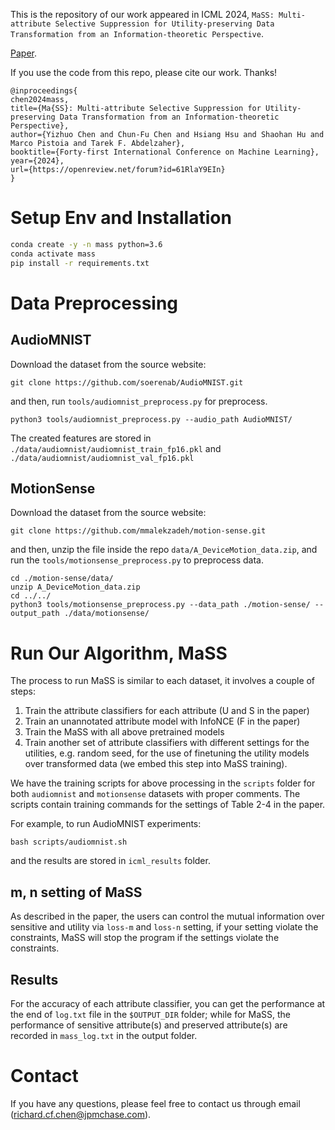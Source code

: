 This is the repository of our work appeared in ICML 2024, `MaSS: Multi-attribute Selective Suppression for Utility-preserving Data Transformation from an Information-theoretic Perspective`.

[Paper](https://arxiv.org/abs/2405.14981).

If you use the code from this repo, please cite our work. Thanks!

```
@inproceedings{
chen2024mass,
title={Ma{SS}: Multi-attribute Selective Suppression for Utility-preserving Data Transformation from an Information-theoretic Perspective},
author={Yizhuo Chen and Chun-Fu Chen and Hsiang Hsu and Shaohan Hu and Marco Pistoia and Tarek F. Abdelzaher},
booktitle={Forty-first International Conference on Machine Learning},
year={2024},
url={https://openreview.net/forum?id=61RlaY9EIn}
}
```

# Setup Env and Installation


```bash
conda create -y -n mass python=3.6
conda activate mass
pip install -r requirements.txt
```

# Data Preprocessing

## AudioMNIST

Download the dataset from the source website:

```
git clone https://github.com/soerenab/AudioMNIST.git
```

and then, run `tools/audiomnist_preprocess.py` for preprocess.

```
python3 tools/audiomnist_preprocess.py --audio_path AudioMNIST/
```

The created features are stored in `./data/audiomnist/audiomnist_train_fp16.pkl` and `./data/audiomnist/audiomnist_val_fp16.pkl`


## MotionSense

Download the dataset from the source website:

```
git clone https://github.com/mmalekzadeh/motion-sense.git
```

and then, unzip the file inside the repo `data/A_DeviceMotion_data.zip`, and run the `tools/motionsense_preprocess.py` to preprocess data.
```
cd ./motion-sense/data/
unzip A_DeviceMotion_data.zip 
cd ../../
python3 tools/motionsense_preprocess.py --data_path ./motion-sense/ --output_path ./data/motionsense/
```

# Run Our Algorithm, MaSS

The process to run MaSS is similar to each dataset, it involves a couple of steps:
1. Train the attribute classifiers for each attribute (U and S in the paper)
2. Train an unannotated attribute model with InfoNCE (F in the paper)
3. Train the MaSS with all above pretrained models 
4. Train another set of attribute classifiers with different settings for the utilities, e.g. random seed, for the use of finetuning the utility models over transformed data (we embed this step into MaSS training).


We have the training scripts for above processing in the `scripts` folder for both `audiomnist` and `motionsense` datasets with proper comments. The scripts contain training commands for the settings of Table 2-4 in the paper.

For example, to run AudioMNIST experiments:
```
bash scripts/audiomnist.sh
```
and the results are stored in `icml_results` folder.


## m, n setting of MaSS
As described in the paper, the users can control the mutual information over sensitive and utility via `loss-m` and `loss-n` setting, if your setting violate the constraints, 
MaSS will stop the program if the settings violate the constraints.


## Results
For the accuracy of each attribute classifier, you can get the performance at the end of `log.txt` file in the `$OUTPUT_DIR` folder; while for MaSS, the performance of sensitive attribute(s) and preserved attribute(s) are recorded in `mass_log.txt` in the output folder.


# Contact
If you have any questions, please feel free to contact us through email (richard.cf.chen@jpmchase.com).

